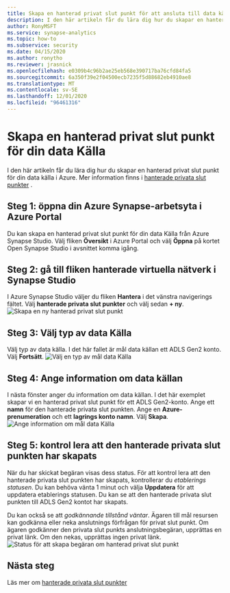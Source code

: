 ```yaml
---
title: Skapa en hanterad privat slut punkt för att ansluta till data källans resultat
description: I den här artikeln får du lära dig hur du skapar en hanterad privat slut punkt till dina data källor från en Azure Synapse-arbetsyta.
author: RonyMSFT
ms.service: synapse-analytics
ms.topic: how-to
ms.subservice: security
ms.date: 04/15/2020
ms.author: ronytho
ms.reviewer: jrasnick
ms.openlocfilehash: e0309b4c96b2ae25eb568e390717ba76cfd84fa5
ms.sourcegitcommit: 6a350f39e2f04500ecb7235f5d88682eb4910ae8
ms.translationtype: MT
ms.contentlocale: sv-SE
ms.lasthandoff: 12/01/2020
ms.locfileid: "96461316"
---
```

# <a name="create-a-managed-private-endpoint-to-your-data-source"></a>Skapa en hanterad privat slut punkt för din data Källa

I den här artikeln får du lära dig hur du skapar en hanterad privat slut punkt för din data källa i Azure. Mer information finns i [hanterade privata slut punkter](./synapse-workspace-managed-private-endpoints.md) .

## <a name="step-1-open-your-azure-synapse-workspace-in-azure-portal"></a>Steg 1: öppna din Azure Synapse-arbetsyta i Azure Portal

Du kan skapa en hanterad privat slut punkt för din data Källa från Azure Synapse Studio. Välj fliken **Översikt** i Azure Portal och välj **Öppna** på kortet Open Synapse Studio i avsnittet komma igång.

## <a name="step-2-navigate-to-the-managed-virtual-networks-tab-in-synapse-studio"></a>Steg 2: gå till fliken hanterade virtuella nätverk i Synapse Studio

I Azure Synapse Studio väljer du fliken **Hantera** i det vänstra navigerings fältet. Välj **hanterade privata slut punkter** och välj sedan **+ ny**.
![Skapa en ny hanterad privat slut punkt](./media/how-to-create-managed-private-endpoints/managed-private-endpoint-2.png)

## <a name="step-3-select-the-data-source-type"></a>Steg 3: Välj typ av data Källa

Välj typ av data källa. I det här fallet är mål data källan ett ADLS Gen2 konto. Välj **Fortsätt**.
![Välj en typ av mål data Källa](./media/how-to-create-managed-private-endpoints/managed-private-endpoint-3.png)

## <a name="step-4-enter-information-about-the-data-source"></a>Steg 4: Ange information om data källan

I nästa fönster anger du information om data källan. I det här exemplet skapar vi en hanterad privat slut punkt för ett ADLS Gen2-konto. Ange ett **namn** för den hanterade privata slut punkten. Ange en **Azure-prenumeration** och ett **lagrings konto namn**. Välj **Skapa**.
![Ange information om mål data Källa](./media/how-to-create-managed-private-endpoints/managed-private-endpoint-4.png)

## <a name="step-5-verify-that-your-managed-private-endpoint-was-successfully-created"></a>Steg 5: kontrol lera att den hanterade privata slut punkten har skapats

När du har skickat begäran visas dess status. För att kontrol lera att den hanterade privata slut punkten har skapats, kontrollerar du *etablerings statusen*. Du kan behöva vänta 1 minut och välja **Uppdatera** för att uppdatera etablerings statusen. Du kan se att den hanterade privata slut punkten till ADLS Gen2 kontot har skapats.

Du kan också se att *godkännande tillstånd* *väntar*. Ägaren till mål resursen kan godkänna eller neka anslutnings förfrågan för privat slut punkt. Om ägaren godkänner den privata slut punkts anslutningsbegäran, upprättas en privat länk. Om den nekas, upprättas ingen privat länk.
![Status för att skapa begäran om hanterad privat slut punkt](./media/how-to-create-managed-private-endpoints/managed-private-endpoint-5.png)

## <a name="next-steps"></a>Nästa steg

Läs mer om [hanterade privata slut punkter](./synapse-workspace-managed-private-endpoints.md)